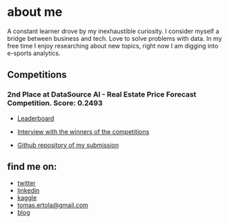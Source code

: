 # about me

A constant learner drove by my inexhaustible curiosity. I consider myself a bridge between business and tech. Love to solve problems with data. In my free time I enjoy researching about new topics, right now I am digging into e-sports analytics.

## Competitions

### 2nd Place at DataSource AI - Real Estate Price Forecast Competition. Score: 0.2493
* [Leaderboard](https://www.datasource.ai/en/users/1307/competitions/real-estate-price-forecast/profile_competition)

* [Interview with the winners of the competitions](https://www.datasource.ai/en/data-science-articles/interview-with-the-winners-of-the-data-science-competition-real-estate-price-forecast)

* [Github repository of my submission](https://github.com/rubzk/datasourceai-pice-competition)

## find me on:

* [twitter](https://twitter.com/rubiozk1)
* [linkedin](https://www.linkedin.com/in/tomas-ertola/)
* [kaggle](https://www.kaggle.com/rubzzz)
* tomas.ertola@gmail.com
* [blog]()

